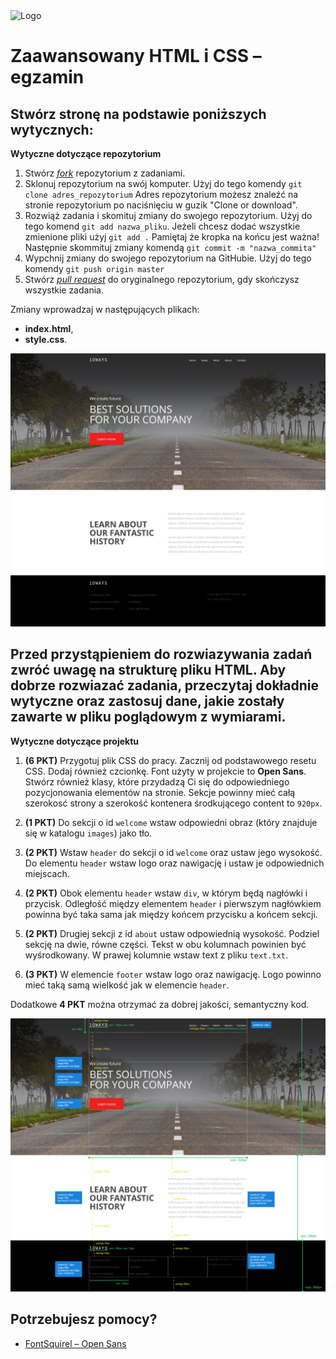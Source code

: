 <img alt="Logo" src="http://coderslab.pl/svg/logo-coderslab.svg" width="400">

# Zaawansowany HTML i CSS &ndash; egzamin

## Stwórz stronę na podstawie poniższych wytycznych:

**Wytyczne dotyczące repozytorium**

1. Stwórz [*fork*](https://guides.github.com/activities/forking/) repozytorium z zadaniami.
2. Sklonuj repozytorium na swój komputer. Użyj do tego komendy `git clone adres_repozytorium`
Adres repozytorium możesz znaleźć na stronie repozytorium po naciśnięciu w guzik "Clone or download".
3. Rozwiąż zadania i skomituj zmiany do swojego repozytorium. Użyj do tego komend `git add nazwa_pliku`.
Jeżeli chcesz dodać wszystkie zmienione pliki użyj `git add .` 
Pamiętaj że kropka na końcu jest ważna!
Następnie skommituj zmiany komendą `git commit -m "nazwa_commita"`
4. Wypchnij zmiany do swojego repozytorium na GitHubie.  Użyj do tego komendy `git push origin master`
5. Stwórz [*pull request*](https://help.github.com/articles/creating-a-pull-request) do oryginalnego repozytorium, gdy skończysz wszystkie zadania.

Zmiany wprowadzaj w następujących plikach:
* **index.html**,
* **style.css**.

![layout](images/10ways.png)

## Przed przystąpieniem do rozwiazywania zadań zwróć uwagę na strukturę pliku HTML. Aby dobrze rozwiazać zadania, przeczytaj dokładnie wytyczne oraz zastosuj dane, jakie zostały zawarte w pliku poglądowym z wymiarami.

**Wytyczne dotyczące projektu**

1. __(6 PKT)__ Przygotuj plik CSS do pracy. Zacznij od podstawowego resetu CSS. Dodaj również czcionkę. Font użyty w projekcie to **Open Sans**. Stwórz również klasy, które przydadzą Ci się do odpowiedniego pozycjonowania elementów na stronie. Sekcje powinny mieć całą szerokosć strony a szerokość kontenera środkującego content to `920px`.

2. __(1 PKT)__ Do sekcji o id `welcome` wstaw odpowiedni obraz  (który znajduje się w katalogu `images`) jako tło.

3. __(2 PKT)__ Wstaw `header` do sekcji o id `welcome` oraz ustaw jego wysokość. Do elementu `header` wstaw logo oraz nawigację i ustaw je odpowiednich miejscach.

4. __(2 PKT)__ Obok elementu `header` wstaw `div`, w którym będą nagłówki i przycisk. Odległość między elementem `header` i pierwszym nagłówkiem powinna być taka sama jak między końcem przycisku a końcem sekcji.

5. __(2 PKT)__ Drugiej sekcji z id `about` ustaw odpowiednią wysokość. Podziel sekcję na dwie, równe części. Tekst w obu kolumnach powinien być wyśrodkowany. W prawej kolumnie wstaw text z pliku `text.txt`.

6. __(3 PKT)__ W elemencie `footer` wstaw logo oraz nawigację. Logo powinno mieć taką samą wielkość jak w elemencie `header`.

Dodatkowe __4 PKT__ można otrzymać za dobrej jakości, semantyczny kod.

![layout](images/10waysWithData.png)

## Potrzebujesz pomocy?
* [FontSquirel &ndash; Open Sans](http://www.fontsquirrel.com/fonts/open-sans)
